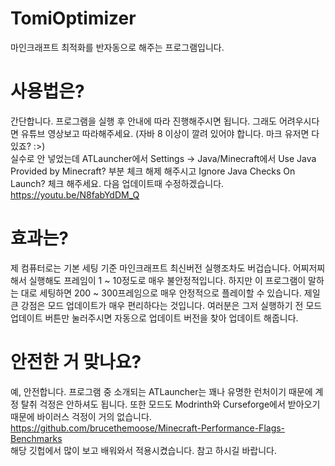 # TomiOptimizer
마인크래프트 최적화를 반자동으로 해주는 프로그램입니다.

# 사용법은?
간단합니다. 프로그램을 실행 후 안내에 따라 진행해주시면 됩니다. 그래도 어려우시다면 유튜브 영상보고 따라해주세요. (자바 8 이상이 깔려 있어야 합니다. 마크 유저면 다 있죠? :>)
<br/> 실수로 안 넣었는데 ATLauncher에서 Settings -> Java/Minecraft에서 Use Java Provided by Minecraft? 부분 체크 해제 해주시고 Ignore Java Checks On Launch? 체크 해주세요. 다음 업데이트때 수정하겠습니다.
<br/> https://youtu.be/N8fabYdDM_Q

# 효과는?
제 컴퓨터로는 기본 세팅 기준 마인크래프트 최신버전 실행조차도 버겁습니다. 어찌저찌해서 실행해도 프레임이 1 ~ 10정도로 매우 불안정적입니다. 
하지만 이 프로그램이 말하는 대로 세팅하면 200 ~ 300프레임으로 매우 안정적으로 플레이할 수 있습니다. 
제일 큰 강점은 모드 업데이트가 매우 편리하다는 것입니다. 
여러분은 그저 실행하기 전 모드 업데이트 버튼만 눌러주시면 자동으로 업데이트 버전을 찾아 업데이트 해줍니다.

# 안전한 거 맞나요?
예, 안전합니다. 프로그램 중 소개되는 ATLauncher는 꽤나 유명한 런처이기 때문에 계정 탈취 걱정은 안하셔도 됩니다. 또한 모드도 Modrinth와 Curseforge에서 받아오기 때문에 바이러스 걱정이 거의 없습니다.
<br/> https://github.com/brucethemoose/Minecraft-Performance-Flags-Benchmarks
<br/> 해당 깃헙에서 많이 보고 배워와서 적용시켰습니다. 참고 하시길 바랍니다.
